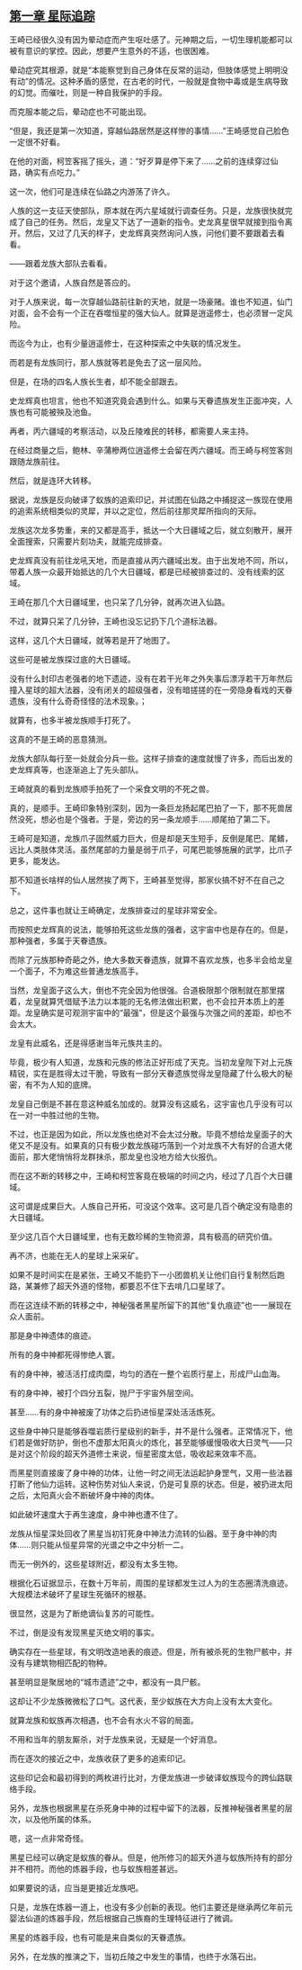 ## [第一章 星际追踪](https://www.xxbiquge.com/11_11207/9237835.html)


  王崎已经很久没有因为晕动症而产生呕吐感了。元神期之后，一切生理机能都可以被有意识的掌控。因此，想要产生意外的不适，也很困难。

  晕动症究其根源，就是“本能察觉到自己身体在反常的运动，但肢体感觉上明明没有动”的情况。这种矛盾的感觉，在古老的时代，一般就是食物中毒或是生病导致的幻觉。而催吐，则是一种自我保护的手段。

  而克服本能之后，晕动症也不可能出现。

  “但是，我还是第一次知道，穿越仙路居然是这样惨的事情……”王崎感觉自己脸色一定很不好看。

  在他的对面，柯笠客摇了摇头，道：“好歹算是停下来了……之前的连续穿过仙路，确实有点吃力。”

  这一次，他们可是连续在仙路之内游荡了许久。

  人族的这一支征天使部队，原本就在丙六星域就行调查任务。只是，龙族很快就完成了自己的任务。然后，龙皇又下达了一道新的指令。史龙真星很早就接到指令离开。然后，又过了几天的样子，史龙辉真突然询问人族，问他们要不要跟着去看看。

  ——跟着龙族大部队去看看。

  对于这个邀请，人族自然是答应的。

  对于人族来说，每一次穿越仙路前往新的天地，就是一场豪赌。谁也不知道，仙门对面，会不会有一个正在吞噬恒星的强大仙人。就算是逍遥修士，也必须冒一定风险。

  而迄今为止，也有少量逍遥修士，在这种探索之中失联的情况发生。

  而若是有龙族同行，那人族就等若是免去了这一层风险。

  但是，在场的四名人族长生者，却不能全部跟去。

  史龙辉真也坦言，他也不知道究竟会遇到什么。如果与天眷遗族发生正面冲突，人族也有可能被殃及池鱼。

  再者，丙六疆域的考察活动，以及丘陵难民的转移，都需要人来主持。

  在经过商量之后，鲍林、辛蒲槮两位逍遥修士会留在丙六疆域。而王崎与柯笠客则跟随龙族前往。

  然后，就是连环大转移。

  据说，龙族是反向破译了蚁族的追索印记，并试图在仙路之中捕捉这一族现在使用的追索系统相类似的灵犀，并以之定位，然后前往那灵犀所指向的天际。

  龙族这次龙多势重，来的又都是高手，抵达一个大日疆域之后，就立刻散开，展开全面搜索，只需要片刻功夫，就能完成排查。

  史龙辉真没有前往龙吼天地，而是直接从丙六疆域出发。由于出发地不同，所以，带着人族一众最开始抵达的几个大日疆域，都是已经被排查过的、没有线索的区域。

  王崎在那几个大日疆域里，也只呆了几分钟，就再次进入仙路。

  不过，就算只呆了几分钟，王崎也没忘记扔下几个道标法器。

  这样，这几个大日疆域，就等若是开了地图了。

  这些可是被龙族探过底的大日疆域。

  没有什么封印古老强者的地下遗迹，没有在若干光年之外失事后漂浮若干万年然后撞入星球的超大法器，没有闭关的超级强者，没有暗搓搓的在一旁隐身看戏的天眷遗族，没有什么奇奇怪怪的法术现象。；

  就算有，也多半被龙族顺手打死了。

  这真的不是王崎的恶意猜测。

  龙族大部队每行至一处就会分兵一些。这样子排查的速度就慢了许多，而后出发的史龙辉真等，也逐渐追上了先头部队。

  王崎就真的看到龙族顺手拍死了一个采食文明的不死之兽。

  真的，是顺手。王崎印象特别深刻，因为一条巨龙扬起尾巴拍了一下，那不死兽居然没死，想必也是个强者。于是，旁边的另一条龙顺手……顺尾拍了第二下。

  王崎可是知道，龙族爪子固然威力巨大，但是却是天生短手，反倒是尾巴、尾鳍，远比人类肢体灵活。虽然尾部的力量是弱于爪子，可尾巴能够施展的武学，比爪子更多，能发达。

  那不知道长啥样的仙人居然挨了两下，王崎甚至觉得，那家伙搞不好不在自己之下。

  总之，这件事也就让王崎确定，龙族排查过的星球非常安全。

  而按照史龙辉真的说法，能够拍死这些龙族的强者，这宇宙中也是存在的。但是，那种强者，多属于天眷遗族。

  而除了元族那种奇葩之外，绝大多数天眷遗族，就算不喜欢龙族，也多半会给龙皇一个面子，不为难这些普通龙族高手。

  当然，龙皇面子这么大，倒也不完全因为他很强。合道极限那个限制就在那里摆着，龙皇就算凭借赋予法力以本能的无名修法做出积累，也不会拉开本质上的差距。龙皇确实是可观测宇宙中的“最强”，但是这个最强与次强之间的差距，却也不会太大。

  龙皇有此威名，还是得感谢当年元族共主的。

  毕竟，极少有人知道，龙族和元族的修法正好形成了天克。当初龙皇陛下对上元族精锐，实在是胜得太过干脆，导致有一部分天眷遗族觉得龙皇隐藏了什么极大的秘密，有不为人知的底牌。

  龙皇自己倒是不甚在意这种威名加成的。就算没有这威名，这宇宙也几乎没有可以在一对一中胜过他的生物。

  不过，也正是因为如此，所以龙族也绝对不会太过分散。毕竟不想给龙皇面子的大佬又不是没有。如果真的只有极少数龙族碰巧落到一个对龙族不大有好的合道大佬面前，那大佬悄悄将龙群抹杀，那龙皇也没地方给大伙报仇。

  而在这不断的转移之中，王崎和柯笠客竟在极端的时间之内，经过了几百个大日疆域。

  这可谓是成果巨大。人族自己开拓，可没这个效率。这可是几百个确定没有隐患的大日疆域。

  至少这几百个大日疆域里，也有无数珍稀的生物资源，具有极高的研究价值。

  再不济，也能在无人的星球上采采矿。

  如果不是时间实在是紧张，王崎又不能扔下一小团兽机关让他们自行复制然后跑路，某兼修了超天外道的怪物，都要忍不住下去啃几口星球了。

  而在这连续不断的转移之中，神秘强者黑星所留下的其他“复仇痕迹”也一一展现在众人面前。

  那是身中神遗体的痕迹。

  所有的身中神都死得惨绝人寰。

  有的身中神，被活活打成肉糜，均匀的洒在一整个岩质行星上，形成尸山血海。

  有的身中神，被打个四分五裂，抛尸于宇宙外层空间。

  甚至……有的身中神被废了功体之后扔进恒星深处活活炼死。

  这些身中神只是能够吞噬岩质行星级别的新手，并不是什么强者。正常情况下，他们若是做好防护，倒也不虚那太阳真火的炼化，甚至能够缓慢吸收大日灵气——只是对这个阶段的超天外道修士来说，恒星密度太低，吸收起来效率不高。

  而黑星则直接废了身中神的功体，让他一时之间无法运起护身罡气，又用一些法器打断了他仙力运转。这种伤势对仙人来说，仍是可复原的状态。但是，被扔进太阳之后，太阳真火会不断破坏身中神的肉体。

  如此破坏速度大于再生速度，身中神也遭不住了。

  龙族从恒星深处回收了黑星当初钉死身中神法力流转的仙器。至于身中神的肉体……则只能从恒星异常的光谱之中之中分析一二。

  而无一例外的，这些星球附近，都没有太多生物。

  根据化石证据显示，在数十万年前，周围的星球都发生过人为的生态圈清洗痕迹。大规模法术破坏了星球生死循环的根基。

  很显然，这是为了断绝谪仙复苏的可能性。

  不过，倒是没有发现黑星灭绝文明的事实。

  确实存在一些星球，有文明改造地表的痕迹。但是，所有被杀死的生物尸骸中，并没有与建筑物相匹配的物种。

  甚至明显是聚居地的“城市遗迹”之中，都没有一具尸骸。

  这却让不少龙族微微松了口气。这代表，至少蚁族在大方向上没有太大变化。

  就算龙族和蚁族再次相遇，也不会有水火不容的局面。

  不用和当年的朋友厮杀，对于龙族来说，无疑是一个好消息。

  而在逐次的接近之中，龙族收获了更多的追索印记。

  这些印记会和最初得到的两枚进行比对，方便龙族进一步破译蚁族现今的跨仙路联络手段。

  另外，龙族也根据黑星在杀死身中神的过程中留下的法器，反推神秘强者黑星的层次，以及他所属的体系。

  嗯，这一点非常奇怪。

  黑星已经可以确定是蚁族的眷从。但是，他所修习的超天外道与蚁族所持有的部分并不相符。而他的炼器手段，也与蚁族相差甚远。

  如果要说的话，应当是更接近龙族吧。

  只是，龙族在炼器一道上，也没有多少创新的表现。他们主要还是继承两亿年前元婴法仙道的炼器手段，然后根据自己族裔的生理特征进行了微调。

  黑星的炼器手段，也有可能是来自类似的天眷遗族。

  另外，在龙族的推演之下，当初丘陵之中发生的事情，也终于水落石出。
